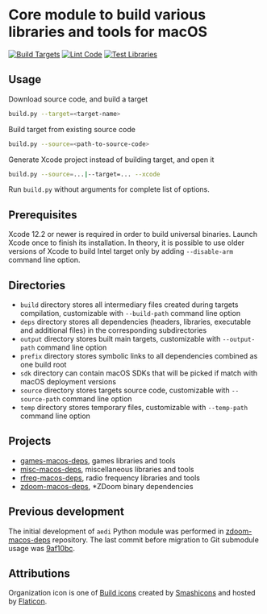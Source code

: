 # Core module to build various libraries and tools for macOS

[![Build Targets](https://github.com/aedi-org/core/actions/workflows/build.yml/badge.svg)](https://github.com/aedi-org/core/actions/workflows/build.yml)
[![Lint Code](https://github.com/aedi-org/core/actions/workflows/lint.yml/badge.svg)](https://github.com/aedi-org/core/actions/workflows/lint.yml)
[![Test Libraries](https://github.com/aedi-org/core/actions/workflows/test.yml/badge.svg)](https://github.com/aedi-org/core/actions/workflows/test.yml)

## Usage

Download source code, and build a target

```sh
build.py --target=<target-name>
```

Build target from existing source code

```sh
build.py --source=<path-to-source-code>
```

Generate Xcode project instead of building target, and open it

```sh
build.py --source=...|--target=... --xcode
```

Run `build.py` without arguments for complete list of options.

## Prerequisites

Xcode 12.2 or newer is required in order to build universal binaries. Launch Xcode once to finish its installation. In theory, it is possible to use older versions of Xcode to build Intel target only by adding `--disable-arm` command line option.

## Directories

* `build` directory stores all intermediary files created during targets compilation, customizable with `--build-path` command line option
* `deps` directory stores all dependencies (headers, libraries, executable and additional files) in the corresponding subdirectories
* `output` directory stores built main targets, customizable with `--output-path` command line option
* `prefix` directory stores symbolic links to all dependencies combined as one build root
* `sdk` directory can contain macOS SDKs that will be picked if match with macOS deployment versions
* `source` directory stores targets source code, customizable with `--source-path` command line option
* `temp` directory stores temporary files, customizable with `--temp-path` command line option

## Projects

* [games-macos-deps](https://github.com/aedi-org/games-macos-deps), games libraries and tools
* [misc-macos-deps](https://github.com/aedi-org/misc-macos-deps), miscellaneous libraries and tools
* [rfreq-macos-deps](https://github.com/aedi-org/rfreq-macos-deps), radio frequency libraries and tools
* [zdoom-macos-deps](https://github.com/ZDoom/zdoom-macos-deps), *ZDoom binary dependencies

## Previous development

The initial development of `aedi` Python module was performed in [zdoom-macos-deps](https://github.com/ZDoom/zdoom-macos-deps) repository. The last commit before migration to Git submodule usage was [9af10bc](https://github.com/ZDoom/zdoom-macos-deps/commit/9af10bcbcd2a3e734866714803eb098033cc1217).

## Attributions

Organization icon is one of [Build icons](https://www.flaticon.com/free-icons/build) created by [Smashicons](https://www.flaticon.com/authors/smashicons) and hosted by [Flaticon](https://www.flaticon.com).
